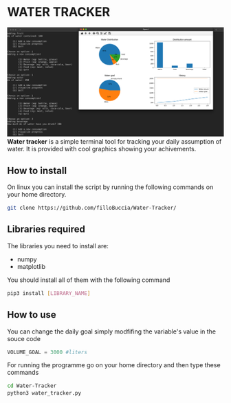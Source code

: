 # WATER TRACKER
![water_tracker_presentation.png](/water_tracker_presentation.png)
**Water tracker** is a simple terminal tool for tracking your daily assumption of water. It is provided with cool graphics showing your achivements.

## How to install
On linux you can install the script by running the following commands on your home directory.

```bash
git clone https://github.com/filloBuccia/Water-Tracker/
```

## Libraries required
The libraries you need to install are:
- numpy
- matplotlib  

You should install all of them with the following command

```bash
pip3 install [LIBRARY_NAME]
```

## How to use
You can change the daily goal simply modfifing the variable's value in the souce code

```python
VOLUME_GOAL = 3000 #liters
```

For running the programme go on your home directory and then type these commands

```bash
cd Water-Tracker
python3 water_tracker.py
```
